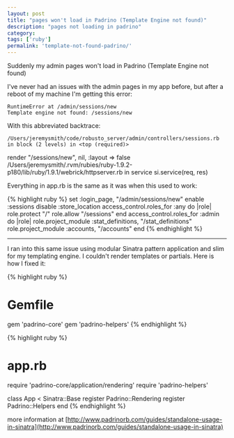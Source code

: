 ```yaml
---
layout: post
title: "pages won't load in Padrino (Template Engine not found)"
description: "pages not loading in padrino"
category:
tags: ['ruby']
permalink: 'template-not-found-padrino/'
---
```


Suddenly my admin pages won't load in Padrino (Template Engine not found)


I've never had an issues with the admin pages in my app before, but after a reboot of my machine I'm getting this error:

    RuntimeError at /admin/sessions/new
    Template engine not found: /sessions/new

With this abbreviated backtrace:

    /Users/jeremysmith/code/robusto_server/admin/controllers/sessions.rb in block (2 levels) in <top (required)>
  render "/sessions/new", nil, :layout => false
    /Users/jeremysmith/.rvm/rubies/ruby-1.9.2-p180/lib/ruby/1.9.1/webrick/httpserver.rb in service
    si.service(req, res)

Everything in app.rb is the same as it was when this used to work:

{% highlight ruby %}
set :login_page, "/admin/sessions/new"
enable :sessions
disable :store_location
access_control.roles_for :any do |role|
  role.protect "/"
  role.allow "/sessions"
end
access_control.roles_for :admin do |role|
  role.project_module :stat_definitions, "/stat_definitions"
  role.project_module :accounts, "/accounts"
end
{% endhighlight %}

---------------------------------------
I ran into this same issue using modular Sinatra pattern application and slim for my templating engine. I couldn't render templates or partials. Here is how I fixed it:

{% highlight ruby %}
# Gemfile
gem 'padrino-core'
gem 'padrino-helpers'
{% endhighlight %}

{% highlight ruby %}
# app.rb
require 'padrino-core/application/rendering'
require 'padrino-helpers'


class App < Sinatra::Base
  register Padrino::Rendering
  register Padrino::Helpers
end
{% endhighlight %}


more information at [http://www.padrinorb.com/guides/standalone-usage-in-sinatra](http://www.padrinorb.com/guides/standalone-usage-in-sinatra)

